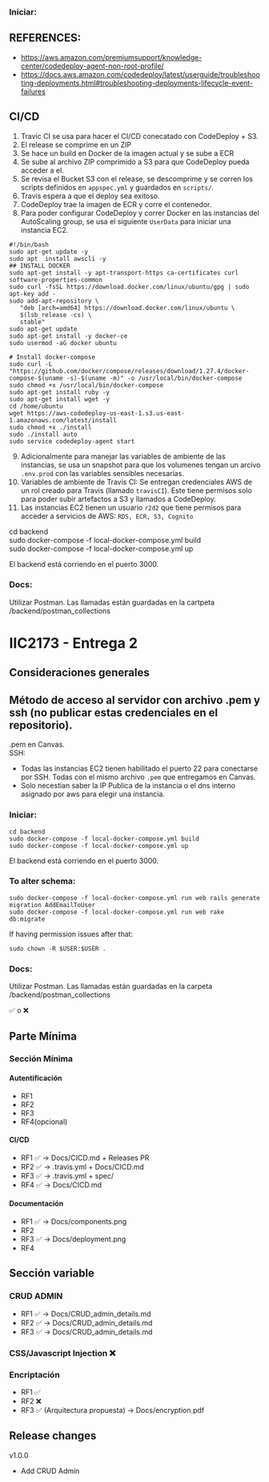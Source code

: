  ### Iniciar:
## REFERENCES: 
- https://aws.amazon.com/premiumsupport/knowledge-center/codedeploy-agent-non-root-profile/
- https://docs.aws.amazon.com/codedeploy/latest/userguide/troubleshooting-deployments.html#troubleshooting-deployments-lifecycle-event-failures


## CI/CD
1. Travic CI se usa para hacer el CI/CD conecatado con CodeDeploy + S3.
2. El release se comprime en un ZIP
3. Se hace un build en Docker de la imagen actual y se sube a ECR
4. Se sube al archivo ZIP comprimido a S3 para que CodeDeploy pueda acceder a el.
5. Se revisa el Bucket S3 con el release, se descomprime y se corren los scripts definidos en `appspec.yml` y guardados en `scripts/`.
6. Travis espera a que el deploy sea exitoso.
7. CodeDeploy trae la imagen de ECR y corre el contenedor.
8. Para poder configurar CodeDeploy y correr Docker en las instancias del AutoScaling group, se usa el siguiente `UserData` para iniciar una instancia EC2. 
```
#!/bin/bash
sudo apt-get update -y
sudo apt  install awscli -y
## INSTALL DOCKER
sudo apt-get install -y apt-transport-https ca-certificates curl software-properties-common
sudo curl -fsSL https://download.docker.com/linux/ubuntu/gpg | sudo apt-key add -
sudo add-apt-repository \
   "deb [arch=amd64] https://download.docker.com/linux/ubuntu \
   $(lsb_release -cs) \
   stable"
sudo apt-get update
sudo apt-get install -y docker-ce
sudo usermod -aG docker ubuntu

# Install docker-compose
sudo curl -L "https://github.com/docker/compose/releases/download/1.27.4/docker-compose-$(uname -s)-$(uname -m)" -o /usr/local/bin/docker-compose
sudo chmod +x /usr/local/bin/docker-compose
sudo apt-get install ruby -y
sudo apt-get install wget -y
cd /home/ubuntu
wget https://aws-codedeploy-us-east-1.s3.us-east-1.amazonaws.com/latest/install
sudo chmod +x ./install
sudo ./install auto
sudo service codedeploy-agent start
```
9. Adicionalmente para manejar las variables de ambiente de las instancias, se usa un snapshot para que los volumenes tengan un arcivo `.env.prod` con las variables sensibles necesarias. 
10. Variables de ambiente de Travis CI: Se entregan credenciales AWS de un rol creado para Travis (llamado `travisCI`). Este tiene permisos solo para poder subir artefactos a S3 y llamados a CodeDeploy. 
11. Las instancias EC2 tienen un usuario `r2d2` que tiene permisos para acceder a servicios de AWS: `RDS, ECR, S3, Cognito` 

cd backend  
sudo docker-compose -f local-docker-compose.yml build  
sudo docker-compose -f local-docker-compose.yml up  


El backend está corriendo en el puerto 3000.

 ### Docs:

 Utilizar Postman. Las llamadas están guardadas en la cartpeta /backend/postman_collections

# IIC2173 - Entrega 2
## Consideraciones generales
## Método de acceso al servidor con archivo .pem y ssh (no publicar estas credenciales en el repositorio).
.pem en Canvas.  
SSH: 
- Todas las instancias EC2 tienen habilitado el puerto 22 para conectarse por SSH. Todas con el mismo archivo `.pem` que entregamos en Canvas. 
- Solo necestian saber la IP Publica de la instancia o el dns interno asignado por aws para elegir una instancia. 

 ### Iniciar:
```
cd backend  
sudo docker-compose -f local-docker-compose.yml build  
sudo docker-compose -f local-docker-compose.yml up  
```

El backend está corriendo en el puerto 3000.

### To alter schema:
```
sudo docker-compose -f local-docker-compose.yml run web rails generate migration AddEmailToUser  
sudo docker-compose -f local-docker-compose.yml run web rake db:migrate  
```
If having permission issues after that:  
```
sudo chown -R $USER:$USER .
```
 ### Docs:

 Utilizar Postman. Las llamadas están guardadas en la carpeta /backend/postman_collections


✅ o ❌
## Parte Mínima

### Sección Mínima

#### Autentificación

* RF1
* RF2
* RF3
* RF4(opcional)

#### CI/CD

* RF1 ✅ -> Docs/CICD.md + Releases PR
* RF2 ✅ -> .travis.yml + Docs/CICD.md 
* RF3 ✅ -> .travis.yml + spec/
* RF4 ✅ -> Docs/CICD.md

#### Documentación

* RF1 ✅ -> Docs/components.png
* RF2
* RF3 ✅ -> Docs/deployment.png
* RF4

## Sección variable

### CRUD ADMIN
* RF1 ✅ -> Docs/CRUD_admin_details.md
* RF2 ✅ -> Docs/CRUD_admin_details.md
* RF3 ✅ -> Docs/CRUD_admin_details.md

### CSS/Javascript Injection ❌

### Encriptación
* RF1 ✅
* RF2 ❌
* RF3 ✅ (Arquitectura propuesta) -> Docs/encryption.pdf

## Release changes
v1.0.0
 - Add CRUD Admin
